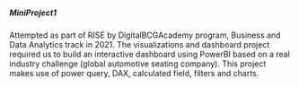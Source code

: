 ##### MiniProject1
Attempted as part of RISE by DigitalBCGAcademy program, Business and Data Analytics track in 2021.
The visualizations and dashboard project required us to build an interactive dashboard using PowerBI based on a real industry challenge (global automotive seating company).
This project makes use of power query, DAX, calculated field, filters and charts. 
